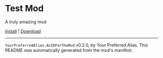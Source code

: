 # Test Mod

A truly amazing mod

[Install](https://hitman-resources.netlify.app/smf-install-link/https://github.com/NeetBux-Hash/Tumbler.Klesck-MoreBloodPt2/releases/latest/download/mod.framework.zip) | [Download](https://github.com/NeetBux-Hash/Tumbler.Klesck-MoreBloodPt2/releases/latest/download/mod.framework.zip)

---

`YourPreferredAlias.AnIDForTheMod` v0.2.0, by Your Preferred Alias. This README was automatically generated from the mod's manifest.
